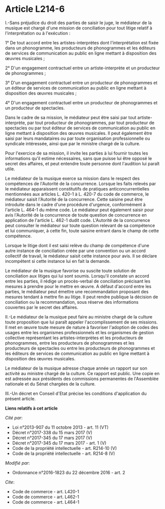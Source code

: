 # Article L214-6

I.-Sans préjudice du droit des parties de saisir le juge, le médiateur de la musique est chargé d'une mission de conciliation
pour tout litige relatif à l'interprétation ou à l'exécution : 

1° De tout accord entre les artistes-interprètes dont l'interprétation est fixée dans un phonogramme, les producteurs de
phonogrammes et les éditeurs de services de communication au public en ligne mettant à disposition des œuvres musicales ; 

2° D'un engagement contractuel entre un artiste-interprète et un producteur de phonogrammes ; 

3° D'un engagement contractuel entre un producteur de phonogrammes et un éditeur de services de communication au public en
ligne mettant à disposition des œuvres musicales ; 

4° D'un engagement contractuel entre un producteur de phonogrammes et un producteur de spectacles. 

Dans le cadre de sa mission, le médiateur peut être saisi par tout artiste-interprète, par tout producteur de phonogrammes,
par tout producteur de spectacles ou par tout éditeur de services de communication au public en ligne mettant à disposition
des œuvres musicales. Il peut également être saisi par leurs mandataires ou par toute organisation professionnelle ou
syndicale intéressée, ainsi que par le ministre chargé de la culture. 

Pour l'exercice de sa mission, il invite les parties à lui fournir toutes les informations qu'il estime nécessaires, sans que
puisse lui être opposé le secret des affaires, et peut entendre toute personne dont l'audition lui paraît utile. 

Le médiateur de la musique exerce sa mission dans le respect des compétences de l'Autorité de la concurrence. Lorsque les
faits relevés par le médiateur apparaissent constitutifs de pratiques anticoncurrentielles mentionnées aux articles L. 420-1
à L. 420-7 du code de commerce, le médiateur saisit l'Autorité de la concurrence. Cette saisine peut être introduite dans le
cadre d'une procédure d'urgence, conformément à l'article L. 464-1 du même code. Le médiateur peut également saisir pour avis
l'Autorité de la concurrence de toute question de concurrence en application de l'article L. 462-1 dudit code. L'Autorité de
la concurrence peut consulter le médiateur sur toute question relevant de sa compétence et lui communiquer, à cette fin,
toute saisine entrant dans le champ de cette compétence. 

Lorsque le litige dont il est saisi relève du champ de compétence d'une autre instance de conciliation créée par une
convention ou un accord collectif de travail, le médiateur saisit cette instance pour avis. Il se déclare incompétent si
cette instance lui en fait la demande. 

Le médiateur de la musique favorise ou suscite toute solution de conciliation aux litiges qui lui sont soumis. Lorsqu'il
constate un accord entre les parties, il rédige un procès-verbal de conciliation précisant les mesures à prendre pour le
mettre en œuvre. A défaut d'accord entre les parties, le médiateur peut émettre une recommandation proposant des mesures
tendant à mettre fin au litige. Il peut rendre publique la décision de conciliation ou la recommandation, sous réserve des
informations couvertes par le secret des affaires. 

II.-Le médiateur de la musique peut faire au ministre chargé de la culture toute proposition que lui paraît appeler
l'accomplissement de ses missions. Il met en œuvre toute mesure de nature à favoriser l'adoption de codes des usages entre
les organismes professionnels et les       organismes de gestion collective représentant les artistes-interprètes et les
producteurs de phonogrammes, entre les producteurs de phonogrammes et les producteurs de spectacles ou entre les producteurs
de phonogrammes et les éditeurs de services de communication au public en ligne mettant à disposition des œuvres musicales. 

Le médiateur de la musique adresse chaque année un rapport sur son activité au ministre chargé de la culture. Ce rapport est
public. Une copie en est adressée aux présidents des commissions permanentes de l'Assemblée nationale et du Sénat chargées de
la culture. 

III.-Un décret en Conseil d'Etat précise les conditions d'application du présent article.

**Liens relatifs à cet article**

_Cité par_:

  - Loi n°2013-907 du 11 octobre 2013 - art. 11 (VT)
  - Décret n°2017-338 du 15 mars 2017 (V)
  - Décret n°2017-345 du 17 mars 2017 (V)
  - Décret n°2017-345 du 17 mars 2017 - art. 1 (V)
  - Code de la propriété intellectuelle - art. R214-10 (V)
  - Code de la propriété intellectuelle - art. R214-8 (V)

_Modifié par_:

  - Ordonnance n°2016-1823 du 22 décembre 2016 - art. 2

_Cite_:

  - Code de commerce - art. L420-1
  - Code de commerce - art. L462-1
  - Code de commerce - art. L464-1
